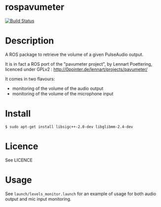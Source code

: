 # rospavumeter

[![Build Status](https://travis-ci.org/arnaud-ramey/rospavumeter.svg)](https://travis-ci.org/arnaud-ramey/rospavumeter)

Description
===========

A ROS package to retrieve the volume of a given PulseAudio output.

It is in fact a ROS port of the "pavumeter project", by Lennart Poettering,
licenced under GPLv2 :
http://0pointer.de/lennart/projects/pavumeter/

It comes in two flavours:
 - monitoring of the volume of the audio output
 - monitoring of the volume of the microphone input

Install
=======

```
$ sudo apt-get install libsigc++-2.0-dev libglibmm-2.4-dev
```

Licence
=======

See LICENCE

Usage
=====

See `launch/levels_monitor.launch` for an example of usage for both audio output and mic input monitoring.
